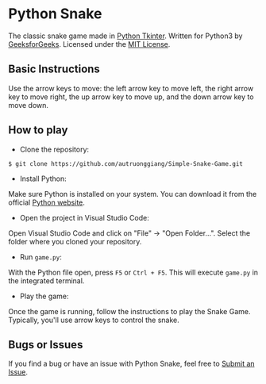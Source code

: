 # Python Snake

The classic snake game made in [Python Tkinter](https://docs.python.org/3/library/tkinter.html). Written for Python3 by [GeeksforGeeks](https://www.geeksforgeeks.org/snake-game-in-python-using-pygame-module/). Licensed under the [MIT License](https://choosealicense.com/licenses/mit/).

## Basic Instructions

Use the arrow keys to move: the left arrow key to move left, the right arrow key to move right, the up arrow key to move up, and the down arrow key to move down.

## How to play

- Clone the repository:

```
$ git clone https://github.com/autruonggiang/Simple-Snake-Game.git
```

- Install Python:

Make sure Python is installed on your system. You can download it from the official [Python website](https://www.python.org/).

- Open the project in Visual Studio Code:

Open Visual Studio Code and click on "File" -> "Open Folder...".
Select the folder where you cloned your repository.

- Run ```game.py```:

With the Python file open, press ```F5``` or ```Ctrl + F5```. This will execute ```game.py``` in the integrated terminal.

- Play the game:

Once the game is running, follow the instructions to play the Snake Game. Typically, you'll use arrow keys to control the snake.

## Bugs or Issues

If you find a bug or have an issue with Python Snake, feel free to [Submit an Issue](https://github.com/autruonggiang/Simple-Snake-Game/issues/new).
